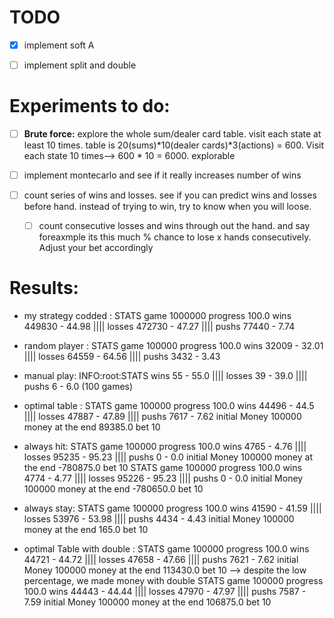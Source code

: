 # TODO
- [x] implement soft A

- [ ] implement split and double

# Experiments to do:
- [ ] **Brute force:**  explore the whole sum/dealer card table. visit each state at least 10 times. table is 20(sums)*10(dealer cards)*3(actions) = 600. Visit each state 10 times--> 600 * 10 = 6000. explorable

- [ ] implement montecarlo and see if it really increases number of wins

- [ ] count series of wins and losses. see if you can predict wins and losses before hand. instead of trying to win, try to know when you will loose.
    - [ ] count consecutive losses and wins through out the hand. and say foreaxmple its this much % chance to lose x hands consecutively. Adjust your bet accordingly




# Results:

- my strategy codded : STATS game 1000000 progress 100.0 wins 449830 - 44.98 |||| losses 472730 - 47.27 |||| pushs 77440 - 7.74

- random player : STATS game 100000 progress 100.0 wins 32009 - 32.01 |||| losses 64559 - 64.56 |||| pushs 3432 - 3.43

- manual play: INFO:root:STATS wins 55 - 55.0 |||| losses 39 - 39.0 |||| pushs 6 - 6.0 (100 games)

- optimal table : STATS game 100000 progress 100.0 wins 44496 - 44.5 |||| losses 47887 - 47.89 |||| pushs 7617 - 7.62 initial Money 100000 money at the end 89385.0 bet 10

- always hit: STATS game 100000 progress 100.0 wins 4765 - 4.76 |||| losses 95235 - 95.23 |||| pushs 0 - 0.0 initial Money 100000 money at the end -780875.0 bet 10
STATS game 100000 progress 100.0 wins 4774 - 4.77 |||| losses 95226 - 95.23 |||| pushs 0 - 0.0 initial Money 100000 money at the end -780650.0 bet 10

- always stay: STATS game 100000 progress 100.0 wins 41590 - 41.59 |||| losses 53976 - 53.98 |||| pushs 4434 - 4.43 initial Money 100000 money at the end 165.0 bet 10

- optimal Table with double : STATS game 100000 progress 100.0 wins 44721 - 44.72 |||| losses 47658 - 47.66 |||| pushs 7621 - 7.62 initial Money 100000 money at the end 113430.0 bet 10 --> despite the low percentage, we made money with double
STATS game 100000 progress 100.0 wins 44443 - 44.44 |||| losses 47970 - 47.97 |||| pushs 7587 - 7.59 initial Money 100000 money at the end 106875.0 bet 10